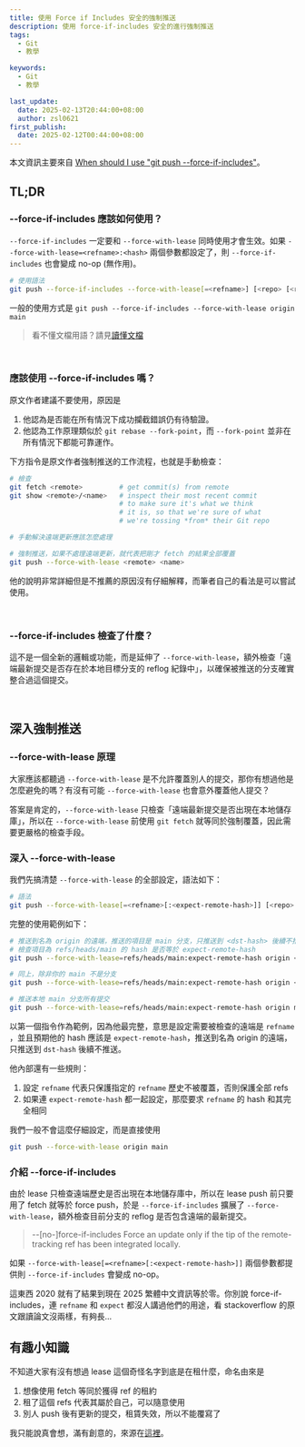 ```yaml
---
title: 使用 Force if Includes 安全的強制推送
description: 使用 force-if-includes 安全的進行強制推送
tags:
  - Git
  - 教學

keywords:
  - Git
  - 教學

last_update:
  date: 2025-02-13T20:44:00+08:00
  author: zsl0621
first_publish:
  date: 2025-02-12T00:44:00+08:00
---
```


本文資訊主要來自 [When should I use "git push --force-if-includes"](https://stackoverflow.com/questions/65837109/when-should-i-use-git-push-force-if-includes)。

## TL;DR

### --force-if-includes 應該如何使用？

`--force-if-includes` 一定要和 `--force-with-lease` 同時使用才會生效。如果 `--force-with-lease=<refname>:<hash>` 兩個參數都設定了，則 `--force-if-includes` 也會變成 no-op (無作用)。

```sh
# 使用語法
git push --force-if-includes --force-with-lease[=<refname>] [<repo> [<refspec>​]]
```

一般的使用方式是 `git push --force-if-includes --force-with-lease origin main`

> 看不懂文檔用語？請見[讀懂文檔](../preliminaries/read-git-docs)

<br />

### 應該使用 --force-if-includes 嗎？

原文作者建議不要使用，原因是

1. 他認為是否能在所有情況下成功攔截錯誤仍有待驗證。
2. 他認為工作原理類似於 `git rebase --fork-point`，而 `--fork-point` 並非在所有情況下都能可靠運作。

下方指令是原文作者強制推送的工作流程，也就是手動檢查：

```sh
# 檢查
git fetch <remote>         # get commit(s) from remote
git show <remote>/<name>   # inspect their most recent commit
                           # to make sure it's what we think
                           # it is, so that we're sure of what
                           # we're tossing *from* their Git repo

# 手動解決遠端更新應該怎麼處理

# 強制推送，如果不處理遠端更新，就代表把剛才 fetch 的結果全部覆蓋
git push --force-with-lease <remote> <name>
```

他的說明非常詳細但是不推薦的原因沒有仔細解釋，而筆者自己的看法是可以嘗試使用。

<br />

### --force-if-includes 檢查了什麼？

這不是一個全新的邏輯或功能，而是延伸了 `--force-with-lease`，額外檢查「遠端最新提交是否存在於本地目標分支的 reflog 紀錄中」，以確保被推送的分支確實整合過這個提交。

<br />

## 深入強制推送

### --force-with-lease 原理

大家應該都聽過 `--force-with-lease` 是不允許覆蓋別人的提交，那你有想過他是怎麼避免的嗎？有沒有可能 `--force-with-lease` 也會意外覆蓋他人提交？

答案是肯定的，`--force-with-lease` 只檢查「遠端最新提交是否出現在本地儲存庫」，所以在 `--force-with-lease` 前使用 `git fetch` 就等同於強制覆蓋，因此需要更嚴格的檢查手段。

### 深入 --force-with-lease

我們先搞清楚 `--force-with-lease` 的全部設定，語法如下：

```sh
# 語法
git push --force-with-lease[=<refname>[:<expect-remote-hash>]] [<repo> [<refspec>…​]]
```

完整的使用範例如下：

```sh
# 推送到名為 origin 的遠端，推送的項目是 main 分支，只推送到 <dst-hash> 後續不推送
# 檢查項目為 refs/heads/main 的 hash 是否等於 expect-remote-hash
git push --force-with-lease=refs/heads/main:expect-remote-hash origin <dst-hash>:refs/heads/main

# 同上，除非你的 main 不是分支
git push --force-with-lease=refs/heads/main:expect-remote-hash origin <dst-hash>:main

# 推送本地 main 分支所有提交
git push --force-with-lease=refs/heads/main:expect-remote-hash origin main
```

以第一個指令作為範例，因為他最完整，意思是設定需要被檢查的遠端是 `refname` ，並且預期他的 hash 應該是 `expect-remote-hash`，推送到名為 origin 的遠端，只推送到 `dst-hash` 後續不推送。

他內部還有一些規則：

1. 設定 `refname` 代表只保護指定的 `refname` 歷史不被覆蓋，否則保護全部 refs
2. 如果連 `expect-remote-hash` 都一起設定，那麼要求 `refname` 的 hash 和其完全相同

我們一般不會這麼仔細設定，而是直接使用

```sh
git push --force-with-lease origin main
```

### 介紹 --force-if-includes

由於 lease 只檢查遠端歷史是否出現在本地儲存庫中，所以在 lease push 前只要用了 fetch 就等於 force push，於是 `--force-if-includes` 擴展了 `--force-with-lease`，額外檢查目前分支的 reflog 是否包含遠端的最新提交。

> --[no-]force-if-includes
>   Force an update only if the tip of the remote-tracking ref has been integrated locally.

如果 `--force-with-lease[=<refname>[:<expect-remote-hash>]]` 兩個參數都提供則 `--force-if-includes` 會變成 no-op。

這東西 2020 就有了結果到現在 2025 繁體中文資訊等於零。你別說 force-if-includes，連 `refname` 和 `expect` 都沒人講過他們的用途，看 stackoverflow 的原文跟讀論文沒兩樣，有夠長...

## 有趣小知識

不知道大家有沒有想過 lease 這個奇怪名字到底是在租什麼，命名由來是

1. 想像使用 fetch 等同於獲得 ref 的租約
2. 租了這個 refs 代表其屬於自己，可以隨意使用
3. 別人 push 後有更新的提交，租賃失效，所以不能覆寫了

我只能說真會想，滿有創意的，來源在[這裡](https://stackoverflow.com/a/52937476/26993682)。
